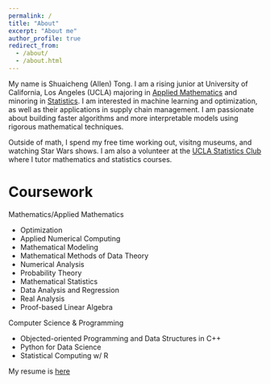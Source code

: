 ```yaml
---
permalink: /
title: "About"
excerpt: "About me"
author_profile: true
redirect_from: 
  - /about/
  - /about.html
---
```


My name is Shuaicheng (Allen) Tong. I am a rising junior at University of California, Los Angeles (UCLA) majoring in [Applied Mathematics](https://ww3.math.ucla.edu/) and minoring in [Statistics](http://statistics.ucla.edu/). I am interested in machine learning and optimization, as
 well as their applications in supply chain management. I am passionate about building faster algorithms and more interpretable models using 
 rigorous mathematical techniques.

 Outside of math, I spend my free time working out, visitng museums, and watching Star Wars shows. I am also a volunteer at the [UCLA Statistics Club](http://statistics.ucla.edu/groups/statistics-club-at-ucla/) where I tutor mathematics and statistics courses.

Coursework
======
Mathematics/Applied Mathematics
* Optimization
* Applied Numerical Computing
* Mathematical Modeling
* Mathematical Methods of Data Theory
* Numerical Analysis
* Probability Theory
* Mathematical Statistics
* Data Analysis and Regression
* Real Analysis
* Proof-based Linear Algebra

Computer Science & Programming
* Objected-oriented Programming and Data Structures in C++
* Python for Data Science
* Statistical Computing w/ R




My resume is [here](files/resume6-20.pdf)
